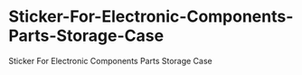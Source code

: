 # Sticker-For-Electronic-Components-Parts-Storage-Case
Sticker For Electronic Components Parts Storage Case
